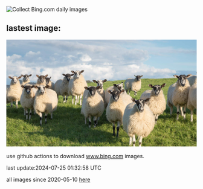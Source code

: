 ![Collect Bing.com daily images](https://github.com/counter2015/bing-daily-images/workflows/Collect%20Bing.com%20daily%20images/badge.svg)
## lastest image:
![](images/SheepCousins.jpg)

use github actions to download www.bing.com images.

last update:2024-07-25 01:32:58 UTC

all images since 2020-05-10 [here](https://github.com/counter2015/bing-daily-images/tree/master/images) 
